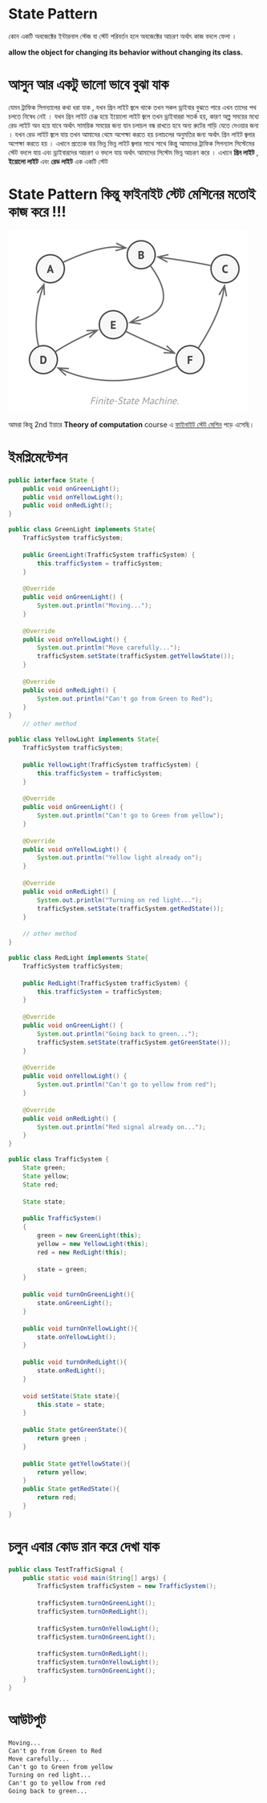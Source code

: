 # State Pattern

কোন একটি অবজেক্টের ইন্টারনাল স্টেজ বা স্টেট পরিবর্তন হলে অবজেক্টের আচরণ অর্থাৎ কাজ বদলে ফেলা ।

**allow the object for changing its behavior without changing its class.**

# আসুন আর একটু ভালো ভাবে বুঝা যাক

যেমন ট্রাফিক সিগন্যালের কথা ধরা যাক , যখন গ্রিন লাইট জ্বলে থাকে তখন সকল ড্রাইবার বুঝতে পারে এখন তাদের পথ চলতে নিষেধ নেই । যখন গ্রিন লাইট চেঞ্জ হয়ে ইয়োলো লাইট জ্বলে তখন ড্রাইবাররা সতর্ক হয়, কারণ অল্প সময়ের মধ্যে রেড লাইট অন হয়ে যাবে অর্থাৎ সাময়িক সময়ের জন্য যান চলাচল বন্ধ রাখতে হবে অন্য রুটের গাড়ি যেতে দেওয়ার জন্য । যখন রেড লাইট জ্বলে যায় তখন আমাদের থেমে অপেক্ষা করতে হয় চলাচলের অনুমতির জন্য অর্থাৎ গ্রিন লাইট জ্বলার অপেক্ষা করতে হয় । এখানে প্রত্যেক বার ভিন্ন ভিন্ন লাইট জ্বলার সাথে সাথে কিন্তু আমাদের ট্রাফিক সিগন্যাল সিস্টেমের স্টেট বদলে যায় এবং ড্রাইবারদের আচরণ ও বদলে যায় অর্থাৎ আমাদের সিস্টেম ভিন্ন আচরণ করে । এখানে **গ্রিন লাইট** , **ইয়োলো লাইট** এবং **রেড লাইট** এক একটি স্টেট 

# State Pattern কিন্তু ফাইনাইট স্টেট মেশিনের মতোই কাজ করে !!!

<img src="./stateMachine.png">

আমরা কিন্তু 2nd ইয়ারে **Theory of computation** course এ <a href="https://flaviocopes.com/finite-state-machines/">ফাইনাইট স্টেট মেশিন</a> পড়ে এসেছি।

# ইমপ্লিমেন্টেশন

```java
public interface State {
    public void onGreenLight();
    public void onYellowLight();
    public void onRedLight();
}
```

```java
public class GreenLight implements State{
    TrafficSystem trafficSystem;

    public GreenLight(TrafficSystem trafficSystem) {
        this.trafficSystem = trafficSystem;
    }

    @Override
    public void onGreenLight() {
        System.out.println("Moving...");
    }

    @Override
    public void onYellowLight() {
        System.out.println("Move carefully...");
        trafficSystem.setState(trafficSystem.getYellowState());
    }

    @Override
    public void onRedLight() {
        System.out.println("Can't go from Green to Red");
    }
}
    // other method
```

```java
public class YellowLight implements State{
    TrafficSystem trafficSystem;

    public YellowLight(TrafficSystem trafficSystem) {
        this.trafficSystem = trafficSystem;
    }

    @Override
    public void onGreenLight() {
        System.out.println("Can't go to Green from yellow");
    }

    @Override
    public void onYellowLight() {
        System.out.println("Yellow light already on");
    }

    @Override
    public void onRedLight() {
        System.out.println("Turning on red light...");
        trafficSystem.setState(trafficSystem.getRedState());
    }

    // other method
}
```

```java
public class RedLight implements State{
    TrafficSystem trafficSystem;

    public RedLight(TrafficSystem trafficSystem) {
        this.trafficSystem = trafficSystem;
    }

    @Override
    public void onGreenLight() {
        System.out.println("Going back to green...");
        trafficSystem.setState(trafficSystem.getGreenState());
    }

    @Override
    public void onYellowLight() {
        System.out.println("Can't go to yellow from red");
    }

    @Override
    public void onRedLight() {
        System.out.println("Red signal already on...");
    }
}
```

```java
public class TrafficSystem {
    State green;
    State yellow;
    State red;

    State state;

    public TrafficSystem()
    {
        green = new GreenLight(this);
        yellow = new YellowLight(this);
        red = new RedLight(this);

        state = green;
    }

    public void turnOnGreenLight(){
        state.onGreenLight();
    }

    public void turnOnYellowLight(){
        state.onYellowLight();
    }

    public void turnOnRedLight(){
        state.onRedLight();
    }

    void setState(State state){
        this.state = state;
    }

    public State getGreenState(){
        return green ;
    }

    public State getYellowState(){
        return yellow;
    }
    public State getRedState(){
        return red;
    }
}
```

# চলুন এবার কোড রান করে দেখা যাক

```java
public class TestTrafficSignal {
    public static void main(String[] args) {
        TrafficSystem trafficSystem = new TrafficSystem();

        trafficSystem.turnOnGreenLight();
        trafficSystem.turnOnRedLight();

        trafficSystem.turnOnYellowLight();
        trafficSystem.turnOnGreenLight();

        trafficSystem.turnOnRedLight();
        trafficSystem.turnOnYellowLight();
        trafficSystem.turnOnGreenLight();
    }
}
```

# আউটপুট

```
Moving...
Can't go from Green to Red
Move carefully...
Can't go to Green from yellow
Turning on red light...
Can't go to yellow from red
Going back to green...
```
